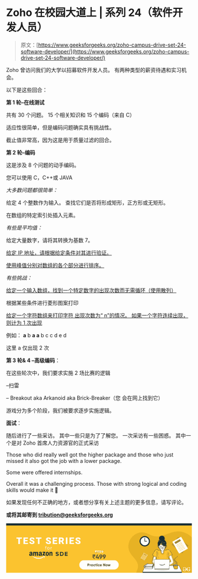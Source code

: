 # Zoho 在校园大道上 | 系列 24（软件开发人员）

> 原文：[https://www.geeksforgeeks.org/zoho-campus-drive-set-24-software-developer/](https://www.geeksforgeeks.org/zoho-campus-drive-set-24-software-developer/)

Zoho 曾访问我们的大学以招募软件开发人员。 有两种类型的薪资待遇和实习机会。

以下是这些回合：

**第 1 轮–在线测试**

共有 30 个问题。 15 个相关知识和 15 个编码（来自 C）

适应性很简单，但是编码问题确实具有挑战性。

截止值非常高，因为这是用于质量过滤的回合。

**第 2 轮–编码**

这是涉及 8 个问题的动手编码。

您可以使用 C，C++或 JAVA

*大多数问题都很简单：*

给定 4 个整数作为输入。 查找它们是否将形成矩形，正方形或无矩形。

在数组的特定索引处插入元素。

*有些是平均值：*

给定大量数字，请将其转换为基数 7。

[给定 IP 地址，请根据给定条件对其进行验证。](https://practice.geeksforgeeks.org/problems/validate-an-ip-address/1)

[使用峰值分别对数组的各个部分进行排序。](https://practice.geeksforgeeks.org/problems/wave-array/0)

*有些挑战：*

[给定一个输入数组，找到一个特定数字的出现次数而无需循环（使用散列）](https://practice.geeksforgeeks.org/problems/number-of-occurrence/0)

根据某些条件进行菱形图案打印

[给定一个字符数组来打印字符 出现次数为“ n”的情况。 如果一个字符连续出现，则计为 1 次出现](https://practice.geeksforgeeks.org/problems/remaining-string/0)

例如： **a** b **a a** b c c d e d

这里 a 仅出现 2 次

**第 3 轮& 4 –高级编码**：

在这些轮次中，我们要求实施 2 场比赛的逻辑

–扫雷

– Breakout aka Arkanoid aka Brick-Breaker（您 会在网上找到它）

游戏分为多个阶段，我们被要求逐步实施逻辑。

**面试**：

随后进行了一些采访。 其中一些只是为了了解您。 一次采访有一些困惑。 其中一个是对 Zoho 首席人力资源官的正式采访

Those who did really well got the higher package and those who just missed it also got the job with a lower package.

Some were offered internships.

Overall it was a challenging process. Those with strong logical and coding skills would make it 🙂



如果发现任何不正确的地方，或者想分享有关上述主题的更多信息，请写评论。

<form method="post" id="interview_experience_form" action="https://contribute.geeksforgeeks.org/wp-admin/post-new.php"><input value="" id="interview_experience" name="interview_experience" type="hidden">

**或将其邮寄到 tribution@geeksforgeeks.org**

</form>

[![](img/de93775f66c975fef071da8580f16430.png)](https://practice.geeksforgeeks.org/courses/Amazon-Test-Series?utm_source=Coursepage&utm_medium=interviewexperience&utm_campaign=GFG_ATS_IE)